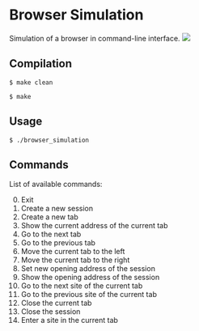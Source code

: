 # Browser Simulation
Simulation of a browser in command-line interface.
![](https://siatras.dev/img/browser-simulation.jpg)

## Compilation
`$ make clean`

`$ make`

## Usage
`$ ./browser_simulation`

## Commands
List of available commands:

0.  Exit
1.  Create a new session
2.  Create a new tab
3.  Show the current address of the current tab
4.  Go to the next tab
5.  Go to the previous tab
6.  Move the current tab to the left
7.  Move the current tab to the right
8.  Set new opening address of the session
9.  Show the opening address of the session
10. Go to the next site of the current tab
11. Go to the previous site of the current tab
12. Close the current tab
13. Close the session
14. Enter a site in the current tab
